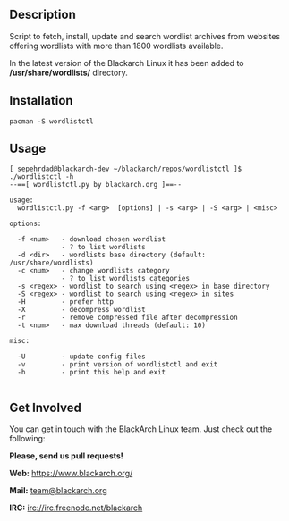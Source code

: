 ## Description

Script to fetch, install, update and search wordlist archives from websites
offering wordlists with more than 1800 wordlists available.

In the latest version of the Blackarch Linux it has been added to
**/usr/share/wordlists/** directory.

## Installation

`pacman -S wordlistctl`

## Usage

```
[ sepehrdad@blackarch-dev ~/blackarch/repos/wordlistctl ]$ ./wordlistctl -h
--==[ wordlistctl.py by blackarch.org ]==--

usage:
  wordlistctl.py -f <arg>  [options] | -s <arg> | -S <arg> | <misc>

options:

  -f <num>   - download chosen wordlist
             - ? to list wordlists
  -d <dir>   - wordlists base directory (default: /usr/share/wordlists)
  -c <num>   - change wordlists category
             - ? to list wordlists categories
  -s <regex> - wordlist to search using <regex> in base directory
  -S <regex> - wordlist to search using <regex> in sites
  -H         - prefer http
  -X         - decompress wordlist
  -r         - remove compressed file after decompression
  -t <num>   - max download threads (default: 10)

misc:

  -U         - update config files
  -v         - print version of wordlistctl and exit
  -h         - print this help and exit


```

## Get Involved

You can get in touch with the BlackArch Linux team. Just check out the following:

**Please, send us pull requests!**

**Web:** https://www.blackarch.org/

**Mail:** team@blackarch.org

**IRC:** [irc://irc.freenode.net/blackarch](irc://irc.freenode.net/blackarch)
